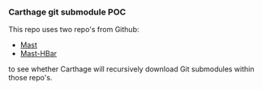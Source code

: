### Carthage git submodule POC

This repo uses two repo's from Github:
* [Mast](https://github.com/Mast-Swift/Mast) 
* [Mast-HBar](https://github.com/Mast-Swift/Mast-HBar.git) 

to see whether Carthage will recursively download Git submodules within those repo's.

